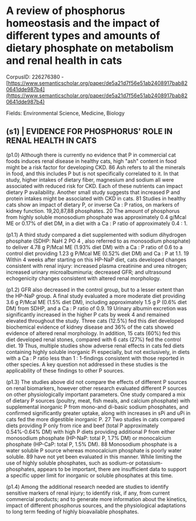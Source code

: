 # A review of phosphorus homeostasis and the impact of different types and amounts of dietary phosphate on metabolism and renal health in cats

CorpusID: 226276380 - [https://www.semanticscholar.org/paper/de5a21d7f56e51ab2408917bab820641dde987b4](https://www.semanticscholar.org/paper/de5a21d7f56e51ab2408917bab820641dde987b4)

Fields: Environmental Science, Medicine, Biology

## (s1) | EVIDENCE FOR PHOSPHORUS' ROLE IN RENAL HEALTH IN CATS
(p1.0) Although there is currently no evidence that P in commercial cat foods induces renal disease in healthy cats, high "ash" content in food might be a risk factor for developing CKD. 86 Ash refers to all the minerals in food, and this includes P but is not specifically correlated to it. In that study, higher intakes of dietary fiber, magnesium and sodium all were associated with reduced risk for CKD. Each of these nutrients can impact dietary P availability. Another small study suggests that increased P and protein intakes might be associated with CKD in cats. 81 Studies in healthy cats show an impact of dietary P, or inverse Ca : P ratios, on markers of kidney function. 19,20,87,88  phosphates. 20 The amount of phosphorus from highly soluble monosodium phosphate was approximately 0.4 g/Mcal ME or 0.17% of diet DM, in a diet with a Ca : P ratio of approximately 0.4 : 1.

(p1.1) A third study compared a diet supplemented with sodium dihydrogen phosphate (SDHP: NaH 2 PO 4 , also referred to as monosodium phosphate) to deliver 4.78 g P/Mcal ME (1.93% diet DM) with a Ca : P ratio of 0.6 to a control diet providing 1.23 g P/Mcal ME (0.52% diet DM) and Ca : P at 1.1. 19 Within 4 weeks after starting on this HP-NaP diet, cats developed changes consistent with renal injury: increased plasma creatinine and urea nitrogen; increased urinary microalbuminuria; decreased GFR; and ultrasound echogenicity changes consistent with altered renal morphology.

(p1.2) GFR also decreased in the control group, but to a lesser extent than the HP-NaP group. A final study evaluated a more moderate diet providing 3.6 g P/Mcal ME (1.5% diet DM), including approximately 1.5 g P (0.6% diet DM) from SDHP, and a Ca : P ratio of 0.9. 19 Urinary albumin excretion was significantly increased in the higher P cats by week 4 and remained elevated throughout the study. Three cats (12.5%) fed this diet developed biochemical evidence of kidney disease and 36% of the cats showed evidence of altered renal morphology. In addition, 15 cats (60%) fed this diet developed renal stones, compared with 6 cats (27%) fed the control diet. 19 Thus, multiple studies show adverse renal effects in cats fed diets containing highly soluble inorganic Pi especially, but not exclusively, in diets with a Ca : P ratio less than 1 : 1-findings consistent with those reported in other species. A key question not addressed in these studies is the applicability of these findings to other P sources.

(p1.3) The studies above did not compare the effects of different P sources on renal biomarkers, however other research evaluated different P sources on other physiologically important parameters. One study compared a mix of dietary P sources (poultry, meat, fish meals, and calcium phosphate) with supplemental inorganic P from mono-and di-basic sodium phosphates, and confirmed significantly greater uptake, along with increases in sPi and uPi in cats fed the more digestible inorganic P. 27 Two studies in cats compared diets providing P only from rice and beef (total P approximately 0.54%-0.64% DM) with high P diets providing additional P from either monosodium phosphate (HP-NaP: total P, 1.7% DM) or monocalcium phosphate (HP-CaP: total P, 1.5% DM). 88 Monosodium phosphate is a water soluble P source whereas monocalcium phosphate is poorly water soluble. 89  have not yet been evaluated in this manner. While limiting the use of highly soluble phosphates, such as sodium-or potassium-phosphates, appears to be important, there are insufficient data to support a specific upper limit for inorganic or soluble phosphates at this time.

(p1.4) Among the additional research needed are studies to identify sensitive markers of renal injury; to identify risk, if any, from current commercial products; and to generate more information about the kinetics, impact of different phosphorus sources, and the physiological adaptations to long term feeding of highly bioavailable phosphates. 
